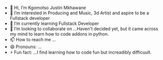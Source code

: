 - 👋 Hi, I’m Kgomotso Justin Mkhawane
- 👀 I’m interested in Producing and Music, 3d Artist and aspire to be a Fullstack developer
- 🌱 I’m currently learning Fullstack Developer
- 💞️ I’m looking to collaborate on ...Haven't decided yet, but it came across my mind to learn how to code addons in python.
- 📫 How to reach me ...
- 😄 Pronouns: ...
- ⚡ Fun fact: ...I find learning how to code fun but increadibly difficuult.

<!---
justinmk21/justinmk21 is a ✨ special ✨ repository because its `README.md` (this file) appears on your GitHub profile.
You can click the Preview link to take a look at your changes.
--->
